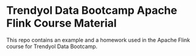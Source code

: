 # Trendyol Data Bootcamp Apache Flink Course Material

This repo contains an example and a homework used in the Apache Flink course for Trendyol Data Bootcamp.